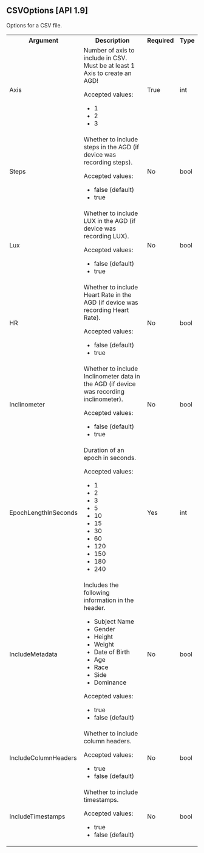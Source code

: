 ## CSVOptions [API 1.9]

Options for a CSV file.

<table>
  <tr>
    <th>Argument</th>
    <th>Description</th>
    <th>Required</th>
    <th>Type</th>
  </tr>
  <tr>
    <td>Axis</td>
    <td>
    	Number of axis to include in CSV. Must be at least 1 Axis to create an AGD!
        <p>Accepted values:</p>
        <ul>
            <li>1</li>
            <li>2</li>
            <li>3</li>
        </ul>
    </td>
    <td>True</td>
    <td>int</td>
  </tr>
  <tr>
    <td>Steps</td>
    <td>Whether to include steps in the AGD (if device was recording steps).
        <p>Accepted values:</p>
        <ul>
            <li>false (default)</li>
            <li>true</li>
        </ul>
    </td>
    <td>No</td>
    <td>bool</td>
  </tr>
  <tr>
    <td>Lux</td>
    <td>Whether to include LUX in the AGD (if device was recording LUX).
        <p>Accepted values:</p>
        <ul>
            <li>false (default)</li>
            <li>true</li>
        </ul>
    </td>
    <td>No</td>
    <td>bool</td>
  </tr>
  <tr>
    <td>HR</td>
    <td>Whether to include Heart Rate in the AGD (if device was recording Heart Rate).
        <p>Accepted values:</p>
        <ul>
            <li>false (default)</li>
            <li>true</li>
        </ul>
    </td>
    <td>No</td>
    <td>bool</td>
  </tr>
  <tr>
    <td>Inclinometer</td>
    <td>Whether to include Inclinometer data in the AGD (if device was recording inclinometer).
        <p>Accepted values:</p>
        <ul>
            <li>false (default)</li>
            <li>true</li>
        </ul>
    </td>
    <td>No</td>
    <td>bool</td>
  </tr>
  <tr>
    <td>EpochLengthInSeconds</td>
    <td>Duration of an epoch in seconds.
        <p>Accepted values:</p>
        <ul>
            <li>1</li>
            <li>2</li>
            <li>3</li>
            <li>5</li>
            <li>10</li>
            <li>15</li>
            <li>30</li>
            <li>60</li>
            <li>120</li>
            <li>150</li>
            <li>180</li>
            <li>240</li>
        </ul>
    </td>
    <td>Yes</td>
    <td>int</td>
  </tr>
  <tr>
    <td>IncludeMetadata</td>
    <td>Includes the following information in the header.
        <ul>
            <li>Subject Name</li>
            <li>Gender</li>
            <li>Height</li>
            <li>Weight</li>
            <li>Date of Birth</li>
            <li>Age</li>
            <li>Race</li>
            <li>Side</li>
            <li>Dominance</li>
		</ul>
        <p>Accepted values:</p>
        <ul>
            <li>true</li>
            <li>false (default)</li>
		</ul>
    </td>
    <td>No</td>
    <td>bool</td>
  </tr>
  <tr>
    <td>IncludeColumnHeaders</td>
    <td>Whether to include column headers.
        <p>Accepted values:</p>
        <ul>
            <li>true</li>
            <li>false (default)</li>
		</ul>
    </td>
    <td>No</td>
    <td>bool</td>
  </tr>
  <tr>
    <td>IncludeTimestamps</td>
    <td>Whether to include timestamps.
        <p>Accepted values:</p>
        <ul>
            <li>true</li>
            <li>false (default)</li>
		</ul>
    </td>
    <td>No</td>
    <td>bool</td>
  </tr>
</table>
